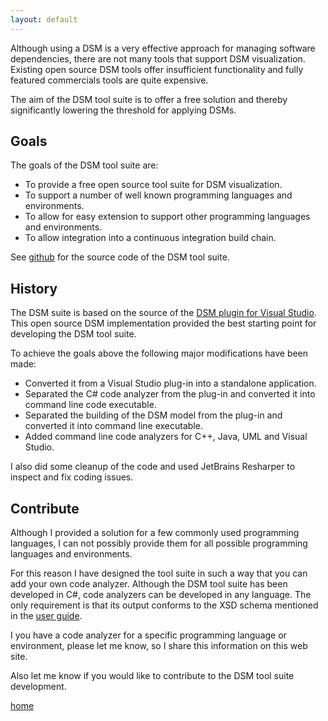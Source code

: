 ```yaml
---
layout: default
---
```


Although using a DSM is a very effective approach for managing software dependencies, there are not many tools that support DSM visualization.
Existing open source DSM tools offer insufficient functionality and fully featured commercials tools are quite expensive. 

The aim of the DSM tool suite is to offer a free solution and thereby significantly lowering the  threshold for applying DSMs. 

## Goals

The goals of the DSM tool suite are:
* To provide a free open source tool suite for DSM visualization.
* To support a number of well known programming languages and environments.
* To allow for easy extension to support other programming languages and environments.
* To allow integration into a continuous integration build chain.

See [github](https://github.com/dsmsuite) for the source code of the DSM tool suite.

## History

The DSM suite is based on the source of the [DSM plugin for Visual Studio](https://github.com/tecsoft/dsm-vs-addin). 
This open source DSM implementation provided the best starting point for developing the DSM tool suite.

To achieve the goals above the following major modifications have been made:
* Converted it from a Visual Studio plug-in into a standalone application.
* Separated the C# code analyzer from the plug-in and converted it into command line code executable.
* Separated the building of the DSM model from the plug-in and converted it into command line executable.
* Added command line code analyzers for C++, Java, UML and Visual Studio.

I also did some cleanup of the code and used JetBrains Resharper to inspect and fix coding issues. 

## Contribute

Although I provided a solution for a few commonly used programming languages, I can not possibly provide them for all possible programming languages and environments. 

For this reason I have designed the tool suite in such a way that you can add your own code analyzer.
Although the DSM tool suite has been developed in C#, code analyzers can be developed in any language. The only requirement is that its output conforms to the XSD schema mentioned in the [user guide](user_guide).

I you have a code analyzer for a specific programming language or environment, please let me know, so I share this information on this web site.

Also let me know if you would like to contribute to the DSM tool suite development. 

[home](./)
